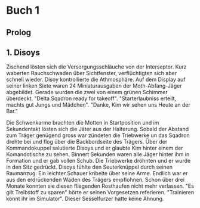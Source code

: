 # Buch 1
## Prolog



## 1. Disoys

Zischend lösten sich die Versorgungsschläuche von der Interseptor. Kurz waberten Rauchschwaden über Sichtfenster, verflüchtigten sich aber schnell wieder. Disoy kontrollierte die Athmosphäre. Auf dem Display auf seiner linken Siete waren 24 Miniaturausgaben der Moth-Abfang-Jäger abgebildet. Gerade wurden die zwei von einem grünen Schimmer überdeckt. "Delta Sqadron ready for takeoff". "Starterlaubniss erteilt, machts gut Jungs und Mädchen".
"Danke, Kim wir sehen uns Heute an der Bar."

Die Schwenkarme brachten die Motten in Startposition und im Sekundentakt lösten sich die Jäter aus der Halterung. Sobald der Abstand zum Träger genügend gross war zündeten die Triebwerke un das Sqadron drehte bei und flog über die Backbordseite des Trägers. Über der Kommandokuppel salutierte Disoys und er glaubte Kim hinter einem der Komandotische zu sehen. Binnert Sekunden waren alle Jäger hinter ihm in Formation und er gab vollen Schub. Die Triebwerke dröhnten und er wurde in den Sitz gedrückt. Disoys fühlte den Seuterknüppel durch seinen Raumanzug. Ein leichter Schauer kribelte über seine Arme. Endlich war er aus den erdrückenden Wäden des Trägers empflohnen. Schon über drei Monate konnten sie diesen fliegenden Rosthaufen nicht mehr verlassen. "Es gilt Treibstoff zu sparen" hörte er seinen Vorgesetzen referieren. "Trainieren könnt ihr im Simulator". Dieser Sesselfurzer hatte keine Ahnung.